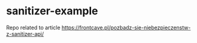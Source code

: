 # sanitizer-example
Repo related to article https://frontcave.pl/pozbadz-sie-niebezpieczenstw-z-sanitizer-api/
